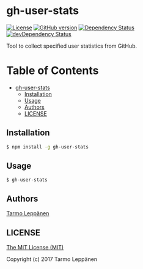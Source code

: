 # gh-user-stats
[![License](http://img.shields.io/:license-mit-blue.svg)](LICENSE)
[![GitHub version](https://badge.fury.io/gh/tarlepp%2Fgh-user-stats.svg)](https://badge.fury.io/gh/tarlepp%2Fgh-user-stats)
[![Dependency Status](https://david-dm.org/tarlepp/gh-user-stats.svg)](https://david-dm.org/tarlepp/gh-user-stats)
[![devDependency Status](https://david-dm.org/tarlepp/gh-user-stats/dev-status.svg)](https://david-dm.org/tarlepp/gh-user-stats#info=devDependencies)

Tool to collect specified user statistics from GitHub.

Table of Contents
=================
  * [gh-user-stats](#gh-user-stats)
    * [Installation](#installation)
    * [Usage](#usage)
    * [Authors](#authors)
    * [LICENSE](#license)


## Installation
```bash
$ npm install -g gh-user-stats
```

## Usage
```
$ gh-user-stats
```

## Authors
[Tarmo Leppänen](https://github.com/tarlepp)

## LICENSE
[The MIT License (MIT)](LICENSE)

Copyright (c) 2017 Tarmo Leppänen
